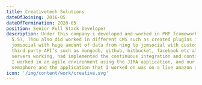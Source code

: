 ```yaml
---
title: Creativetech Solutions
dateOfJoining: 2016-05
dateOfTermination: 2020-05
position: Senior Full Stack Developer
description: Under this company i developed and worked in PHP frameworks (Codeigniter 3 and Laravel 5.4 /
  5.5), Thou also did worked in different CMS such as created plugins in joomla, moved a ning site to
  jomsocial with huge amount of data from ning to jomsocial with custom made scripts by me. Worked in
  third party API’s such as mongodb, github, bitbucket, facebook etc also being responsible for keeping
  servers working, had implemented the continuous integration and continuous deployment. <br />
  I worked in an agile environment using the JIRA application, and our continuous deployment is handled by the
  semaphore and the application that I worked on was on a live amazon aws ec2-elasticbeanstalk server.
icon: '/img/content/work/creative.svg'
---
```

